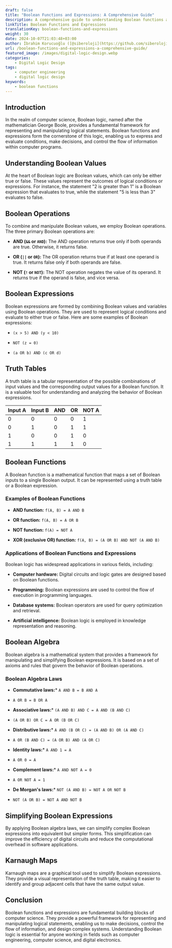```yaml
---
draft: false
title: "Boolean Functions and Expressions: A Comprehensive Guide"
description: A comprehensive guide to understanding Boolean functions and expressions in computer science.
linkTitle: Boolean Functions and Expressions
translationKey: boolean-functions-and-expressions
weight: 30
date: 2024-10-07T21:03:48+03:00
author: İbrahim Korucuoğlu ([@siberoloji](https://github.com/siberoloji))
url: /boolean-functions-and-expressions-a-comprehensive-guide/
featured_image: /images/digital-logic-design.webp
categories:
    - Digital Logic Design
tags:
    - computer engineering
    - digital logic design
keywords:
    - boolean functions
---
```



## Introduction

In the realm of computer science, Boolean logic, named after the mathematician George Boole, provides a fundamental framework for representing and manipulating logical statements. Boolean functions and expressions form the cornerstone of this logic, enabling us to express and evaluate conditions, make decisions, and control the flow of information within computer programs.

## Understanding Boolean Values

At the heart of Boolean logic are Boolean values, which can only be either true or false. These values represent the outcomes of logical conditions or expressions. For instance, the statement "2 is greater than 1" is a Boolean expression that evaluates to true, while the statement "5 is less than 3" evaluates to false.

## Boolean Operations

To combine and manipulate Boolean values, we employ Boolean operations. The three primary Boolean operations are:

* **AND (`&&` or `AND`):** The AND operation returns true only if both operands are true. Otherwise, it returns false.

* **OR (`||` or `OR`):** The OR operation returns true if at least one operand is true. It returns false only if both operands are false.

* **NOT (`!` or `NOT`):** The NOT operation negates the value of its operand. It returns true if the operand is false, and vice versa.

## Boolean Expressions

Boolean expressions are formed by combining Boolean values and variables using Boolean operations. They are used to represent logical conditions and evaluate to either true or false. Here are some examples of Boolean expressions:

* `(x > 5) AND (y < 10)`

* `NOT (z = 0)`

* `(a OR b) AND (c OR d)`

## Truth Tables

A truth table is a tabular representation of the possible combinations of input values and the corresponding output values for a Boolean function. It is a valuable tool for understanding and analyzing the behavior of Boolean expressions.

| Input A | Input B | AND | OR | NOT A |
|---------|---------|-----|----|-------|
|    0    |    0    |  0  |  0 |   1   |
|    0    |    1    |  0  |  1 |   1   |
|    1    |    0    |  0  |  1 |   0   |
|    1    |    1    |  1  |  1 |   0   |

## Boolean Functions

A Boolean function is a mathematical function that maps a set of Boolean inputs to a single Boolean output. It can be represented using a truth table or a Boolean expression.

### **Examples of Boolean Functions**

* **AND function:** `f(A, B) = A AND B`

* **OR function:** `f(A, B) = A OR B`

* **NOT function:** `f(A) = NOT A`

* **XOR (exclusive OR) function:** `f(A, B) = (A OR B) AND NOT (A AND B)`

### **Applications of Boolean Functions and Expressions**

Boolean logic has widespread applications in various fields, including:

* **Computer hardware:** Digital circuits and logic gates are designed based on Boolean functions.

* **Programming:** Boolean expressions are used to control the flow of execution in programming languages.

* **Database systems:** Boolean operators are used for query optimization and retrieval.

* **Artificial intelligence:** Boolean logic is employed in knowledge representation and reasoning.

## Boolean Algebra

Boolean algebra is a mathematical system that provides a framework for manipulating and simplifying Boolean expressions. It is based on a set of axioms and rules that govern the behavior of Boolean operations.

### Boolean Algebra Laws

* **Commutative laws:*** `A AND B = B AND A`

* `A OR B = B OR A`

* **Associative laws:*** `(A AND B) AND C = A AND (B AND C)`

* `(A OR B) OR C = A OR (B OR C)`

* **Distributive laws:*** `A AND (B OR C) = (A AND B) OR (A AND C)`

* `A OR (B AND C) = (A OR B) AND (A OR C)`

* **Identity laws:*** `A AND 1 = A`

* `A OR 0 = A`

* **Complement laws:*** `A AND NOT A = 0`

* `A OR NOT A = 1`

* **De Morgan's laws:*** `NOT (A AND B) = NOT A OR NOT B`

* `NOT (A OR B) = NOT A AND NOT B`

## Simplifying Boolean Expressions

By applying Boolean algebra laws, we can simplify complex Boolean expressions into equivalent but simpler forms. This simplification can improve the efficiency of digital circuits and reduce the computational overhead in software applications.

## Karnaugh Maps

Karnaugh maps are a graphical tool used to simplify Boolean expressions. They provide a visual representation of the truth table, making it easier to identify and group adjacent cells that have the same output value.

## Conclusion

Boolean functions and expressions are fundamental building blocks of computer science. They provide a powerful framework for representing and manipulating logical statements, enabling us to make decisions, control the flow of information, and design complex systems. Understanding Boolean logic is essential for anyone working in fields such as computer engineering, computer science, and digital electronics.
